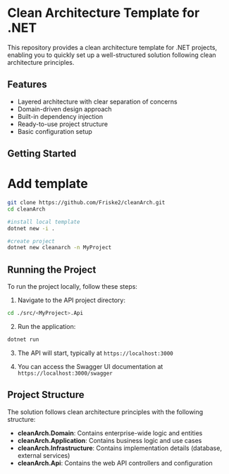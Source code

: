 # Clean Architecture Template for .NET

This repository provides a clean architecture template for .NET projects, enabling you to quickly set up a well-structured solution following clean architecture principles.

## Features

- Layered architecture with clear separation of concerns
- Domain-driven design approach
- Built-in dependency injection
- Ready-to-use project structure
- Basic configuration setup

## Getting Started

# Add template

```bash
git clone https://github.com/Friske2/cleanArch.git
cd cleanArch

#install local template
dotnet new -i .

#create project
dotnet new cleanarch -n MyProject
```

## Running the Project

To run the project locally, follow these steps:

1. Navigate to the API project directory:

```bash
cd ./src/<MyProject>.Api
```

2. Run the application:

```bash
dotnet run
```

3. The API will start, typically at `https://localhost:3000`

4. You can access the Swagger UI documentation at `https://localhost:3000/swagger`

## Project Structure

The solution follows clean architecture principles with the following structure:

- **cleanArch.Domain**: Contains enterprise-wide logic and entities
- **cleanArch.Application**: Contains business logic and use cases
- **cleanArch.Infrastructure**: Contains implementation details (database, external services)
- **cleanArch.Api**: Contains the web API controllers and configuration
